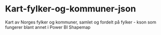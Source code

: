 # Kart-fylker-og-kommuner-json
Kart av Norges fylker og kommuner, samlet og fordelt på fylker - kson som fungerer blant annet i Power BI Shapemap
